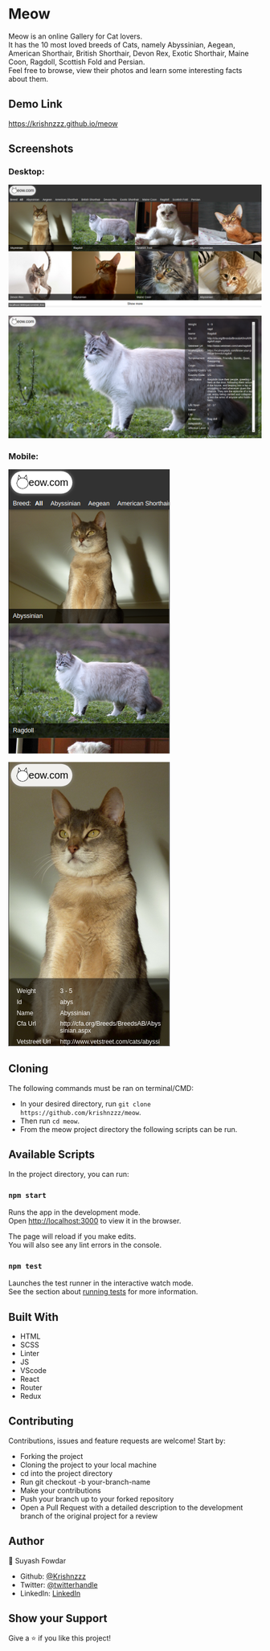 # Meow

Meow is an online Gallery for Cat lovers.\
It has the 10 most loved breeds of Cats, namely Abyssinian, Aegean, American Shorthair, British Shorthair, Devon Rex, Exotic Shorthair, Maine Coon, Ragdoll, Scottish Fold and Persian.\
Feel free to browse, view their photos and learn some interesting facts about them.

## Demo Link

https://krishnzzz.github.io/meow

## Screenshots

### Desktop:

![Screenshot of Meow](./src/assets/img/Screenshot_1.png)

![Screenshot of Meow](./src/assets/img/Screenshot_2.png)

### Mobile:

![Screenshot of Meow](./src/assets/img/Screenshot_1_Mob.png)

![Screenshot of Meow](./src/assets/img/Screenshot_2_Mob.png)

## Cloning

The following commands must be ran on terminal/CMD:
- In your desired directory, run `git clone https://github.com/krishnzzz/meow`.
- Then run `cd meow`.
- From the meow project directory the following scripts can be run.


## Available Scripts

In the project directory, you can run:

### `npm start`

Runs the app in the development mode.\
Open [http://localhost:3000](http://localhost:3000) to view it in the browser.

The page will reload if you make edits.\
You will also see any lint errors in the console.

### `npm test`

Launches the test runner in the interactive watch mode.\
See the section about [running tests](https://facebook.github.io/create-react-app/docs/running-tests) for more information.

## Built With

- HTML 
- SCSS
- Linter
- JS
- VScode
- React
- Router
- Redux

## Contributing

Contributions, issues and feature requests are welcome! Start by:

  - Forking the project
  - Cloning the project to your local machine
  - cd into the project directory
  - Run git checkout -b your-branch-name
  - Make your contributions
  - Push your branch up to your forked repository
  - Open a Pull Request with a detailed description to the development branch of the original project for a review

## Author

👤 Suyash Fowdar
- Github: [@Krishnzzz](https://github.com/krishnzzz)
- Twitter: [@twitterhandle](https://twitter.com/Krishnzzz)
- LinkedIn: [LinkedIn](https://www.linkedin.com/in/suyash-fowdar-22b89514a/)

## Show your Support
Give a ⭐ if you like this project!
